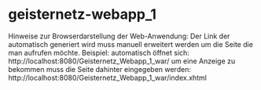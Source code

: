 # geisternetz-webapp_1

Hinweise zur Browserdarstellung der Web-Anwendung: Der Link der automatisch generiert wird muss manuell erweitert werden um die Seite die man aufrufen möchte. 
Beispiel: automatisch öffnet sich: http://localhost:8080/Geisternetz_Webapp_1_war/
um eine Anzeige zu bekommen muss die Seite dahinter eingegeben werden: http://localhost:8080/Geisternetz_Webapp_1_war/index.xhtml
